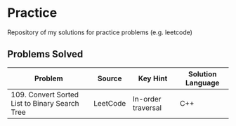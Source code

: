 # Practice
Repository of my solutions for practice problems (e.g. leetcode)

## Problems Solved
| Problem | Source | Key Hint | Solution Language |
|---------|--------|----------|-------------------|
|109. Convert Sorted List to Binary Search Tree|LeetCode|In-order traversal|C++|
